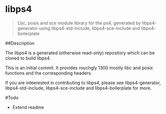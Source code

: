 libps4
=====

> Lbc, posix and sce module library for the ps4, generated by libps4-generator using libps4-std-include, libps4-sce-include and libps4-boilerplate

##Description

The libps4 is a generated (otherwise read-only) repository which can be cloned to build libps4.

This is an initial commit. It provides rouchgly 1300 mostly libc and posix functions and the corresponding headers.

If you are inteerested in contributing to libps4, please see libps4-generator, libps4-std-include, libps4-sce-include and libps4-boilerplate for more.

#Todo
- Extend readme
